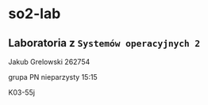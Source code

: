 # so2-lab
## Laboratoria z `Systemów operacyjnych 2`
Jakub Grelowski 262754

grupa PN nieparzysty 15:15 

K03-55j
